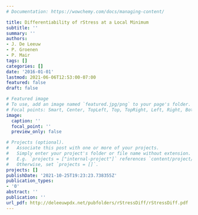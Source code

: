 ```yaml
---
# Documentation: https://wowchemy.com/docs/managing-content/

title: Differentiability of rStress at a Local Minimum
subtitle: ''
summary: ''
authors:
- J. De Leeuw
- P. Groenen
- P. Mair
tags: []
categories: []
date: '2016-01-01'
lastmod: 2021-06-06T12:53:00-07:00
featured: false
draft: false

# Featured image
# To use, add an image named `featured.jpg/png` to your page's folder.
# Focal points: Smart, Center, TopLeft, Top, TopRight, Left, Right, BottomLeft, Bottom, BottomRight.
image:
  caption: ''
  focal_point: ''
  preview_only: false

# Projects (optional).
#   Associate this post with one or more of your projects.
#   Simply enter your project's folder or file name without extension.
#   E.g. `projects = ["internal-project"]` references `content/project/deep-learning/index.md`.
#   Otherwise, set `projects = []`.
projects: []
publishDate: '2021-10-25T19:23:23.738355Z'
publication_types:
- '0'
abstract: ''
publication: ''
url_pdf: http://deleeuwpdx.net/pubfolders/rStressDiff/rStressDiff.pdf
---
```

